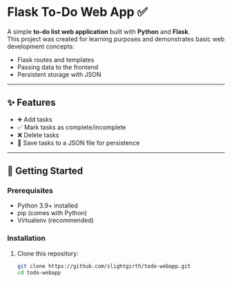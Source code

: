 # Flask To-Do Web App ✅

A simple **to-do list web application** built with **Python** and **Flask**.  
This project was created for learning purposes and demonstrates basic web development concepts:
- Flask routes and templates
- Passing data to the frontend
- Persistent storage with JSON

---

## ✨ Features
- ➕ Add tasks  
- ✅ Mark tasks as complete/incomplete  
- ❌ Delete tasks  
- 💾 Save tasks to a JSON file for persistence  

---

## 🚀 Getting Started

### Prerequisites
- Python 3.9+ installed
- pip (comes with Python)
- Virtualenv (recommended)

### Installation
1. Clone this repository:
   ```bash
   git clone https://github.com/slightgirth/todo-webapp.git
   cd todo-webapp

